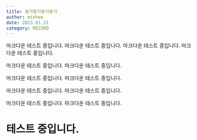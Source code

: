 ```yaml
---
title: 둥가둥가둥가둥가
author: minhee
date: 2023.01.21
category: RECORD
---
```


마크다운 테스트 중입니다.
마크다운 테스트 중입니다.
마크다운 테스트 중입니다.
마크다운 테스트 중입니다.

마크다운 테스트 중입니다.
마크다운 테스트 중입니다.

마크다운 테스트 중입니다.
마크다운 테스트 중입니다.

마크다운 테스트 중입니다.
마크다운 테스트 중입니다.

마크다운 테스트 중입니다.
마크다운 테스트 중입니다.

# 테스트 중입니다.
